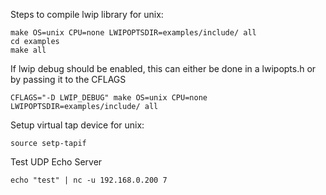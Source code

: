 Steps to compile lwip library for unix:
```
make OS=unix CPU=none LWIPOPTSDIR=examples/include/ all
cd examples
make all
```

If lwip debug should be enabled, this can either be done in a lwipopts.h or by passing it to the CFLAGS
```
CFLAGS="-D LWIP_DEBUG" make OS=unix CPU=none LWIPOPTSDIR=examples/include/ all
```

Setup virtual tap device for unix:
```
source setp-tapif
```

Test UDP Echo Server
```
echo "test" | nc -u 192.168.0.200 7
```
